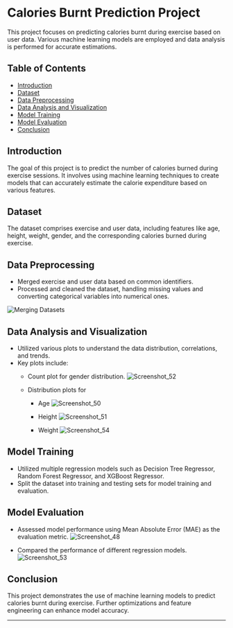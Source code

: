 # Calories Burnt Prediction Project

This project focuses on predicting calories burnt during exercise based on user data. Various machine learning models are employed and data analysis is performed for accurate estimations.

## Table of Contents
- [Introduction](#introduction)
- [Dataset](#dataset)
- [Data Preprocessing](#data-preprocessing)
- [Data Analysis and Visualization](#data-analysis-and-visualization)
- [Model Training](#model-training)
- [Model Evaluation](#model-evaluation)
- [Conclusion](#conclusion)

## Introduction

The goal of this project is to predict the number of calories burned during exercise sessions. It involves using machine learning techniques to create models that can accurately estimate the calorie expenditure based on various features.

## Dataset

The dataset comprises exercise and user data, including features like age, height, weight, gender, and the corresponding calories burned during exercise.

## Data Preprocessing

- Merged exercise and user data based on common identifiers.
- Processed and cleaned the dataset, handling missing values and converting categorical variables into numerical ones.

![Merging Datasets](https://github.com/gaytrisran03/Calorie-Prediction/assets/78645392/9c1dca40-5d01-4493-a952-134422dc4b3b)

## Data Analysis and Visualization

- Utilized various plots to understand the data distribution, correlations, and trends.
- Key plots include:
  - Count plot for gender distribution.
    ![Screenshot_52](https://github.com/gaytrisran03/Calorie-Prediction/assets/78645392/bac88bb9-304c-41ff-9d8c-3780f1d51f1e)

  - Distribution plots for
    - Age
      ![Screenshot_50](https://github.com/gaytrisran03/Calorie-Prediction/assets/78645392/32e54149-6f67-4692-9369-422e10025db6)

    - Height
      ![Screenshot_51](https://github.com/gaytrisran03/Calorie-Prediction/assets/78645392/94c69c4e-a495-4828-960d-74859e916eed)

    - Weight
      ![Screenshot_54](https://github.com/gaytrisran03/Calorie-Prediction/assets/78645392/a2852849-e027-46c3-afed-71637d27c5a6)

## Model Training

- Utilized multiple regression models such as Decision Tree Regressor, Random Forest Regressor, and XGBoost Regressor.
- Split the dataset into training and testing sets for model training and evaluation.

## Model Evaluation

- Assessed model performance using Mean Absolute Error (MAE) as the evaluation metric.
  ![Screenshot_48](https://github.com/gaytrisran03/Calorie-Prediction/assets/78645392/4b2e51c1-3504-4918-b1fd-c7ad9274f34e)

- Compared the performance of different regression models.
  ![Screenshot_53](https://github.com/gaytrisran03/Calorie-Prediction/assets/78645392/d18b6b65-eae7-4b8a-b983-b303cf4a2137)

## Conclusion

This project demonstrates the use of machine learning models to predict calories burnt during exercise. Further optimizations and feature engineering can enhance model accuracy.

---
